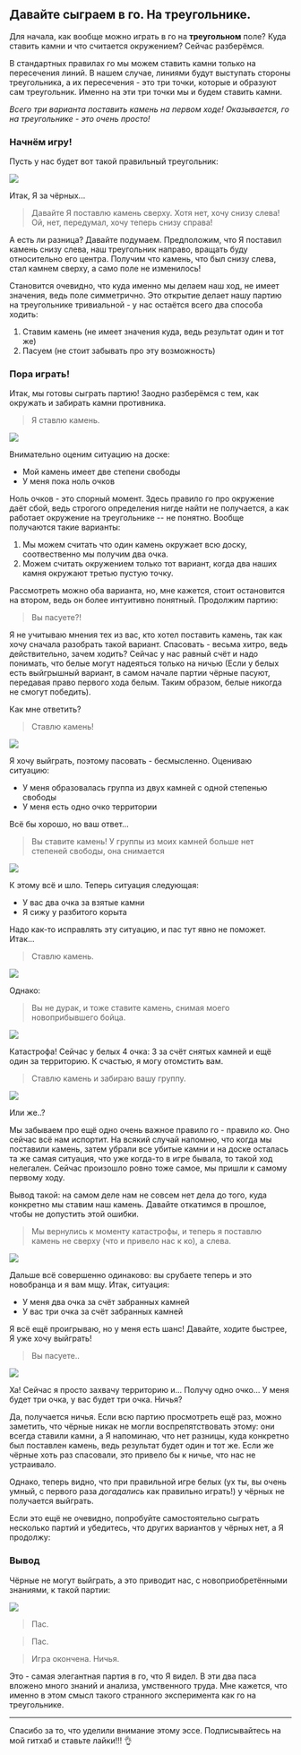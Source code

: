 ## Давайте сыграем в го. На треугольнике.
Для начала, как вообще можно играть в го
на **треугольном** поле? Куда ставить камни и
что считается окружением? Сейчас разберёмся.

В стандартных правилах го мы можем ставить
камни только на пересечения линий.
В нашем случае, линиями будут выступать стороны
треугольника, а их пересечения - это
три точки, которые и образуют сам треугольник.
Именно на эти три точки мы и будем ставить камни.

*Всего три варианта поставить камень на первом ходе! 
Оказывается, го на треугольнике - это очень просто!*

### Начнём игру!

Пусть у нас будет вот такой правильный треугольник:

![ ](./slides/board_empty.png)

Итак, Я за чёрных...

> Давайте Я поставлю камень сверху. 
> Хотя нет, хочу снизу слева!
> Ой, нет, передумал, хочу теперь снизу справа!

А есть ли разница? Давайте подумаем.
Предположим, что Я поставил камень снизу слева,
наш треугольник направо, вращать буду относительно 
его центра. Получим что камень, что был снизу слева,
стал камнем сверху, а само поле не изменилось!

Становится очевидно, что куда именно мы делаем наш ход,
не имеет значения, ведь поле симметрично. Это открытие
делает нашу партию на треугольнике тривиальной - у нас
остаётся всего два способа ходить:
1. Ставим камень (не имеет значения куда, ведь результат один и тот же)
2. Пасуем (не стоит забывать про эту возможность)

### Пора играть!

Итак, мы готовы сыграть партию! Заодно разберёмся
с тем, как окружать и забирать камни противника.

> Я ставлю камень.

![ ](slides/black_up.png)

Внимательно оценим ситуацию на доске:
- Мой камень имеет две степени свободы
- У меня пока ноль очков

Ноль очков - это спорный момент. Здесь
правило го про окружение даёт сбой, ведь
строгого определения нигде найти не получается,
а как работает окружение на треугольнике -- не
понятно. Вообще получаются такие варианты:
1. Мы можем считать что один камень
   окружает всю доску, соотвественно 
   мы получим два очка.
2. Можем считать окружением только
   тот вариант, когда два наших камня
   окружают третью пустую точку.

Рассмотреть можно оба варианта, но, мне кажется,
стоит остановится на втором, ведь он более
интуитивно понятный. Продолжим партию:

> Вы пасуете?!

Я не учитываю мнения тех из вас, кто хотел поставить
камень, так как хочу сначала разобрать такой вариант.
Спасовать - весьма хитро, ведь действительно,
зачем ходить? Сейчас у нас равный счёт и надо
понимать, что белые могут надеяться только на ничью
(Если у белых есть выйгрышный вариант, в самом начале
партии чёрные пасуют, передавая право первого хода белым.
Таким образом, белые никогда не смогут победить).

Как мне ответить?

> Ставлю камень!

![ ](slides/black_up_black_left.png)

Я хочу выйграть, поэтому пасовать - бесмысленно.
Оцениваю ситуацию:
- У меня образовалась группа из двух камней с одной степенью свободы
- У меня есть одно очко территории

Всё бы хорошо, но ваш ответ...

> Вы ставите камень! У группы из моих камней
  больше нет степеней свободы, она снимается
 
![ ](slides/white_right.png)

К этому всё и шло. Теперь ситуация следующая:
- У вас два очка за взятые камни
- Я сижу у разбитого корыта

Надо как-то исправлять эту ситуацию, и пас тут
явно не поможет. Итак...

> Ставлю камень.

![ ](slides/black_up_white_right.png)

Однако:

> Вы не дурак, и тоже ставите камень, снимая моего
  новоприбывшего бойца.
 
![ ](slides/white_left_white_right.png)

Катастрофа! Сейчас у белых 4 очка: 3 за счёт
снятых камней и ещё один за территорию.
К счастью, я могу отомстить вам.

> Ставлю камень и забираю вашу группу.

![ ](slides/black_up.png)

Или же..?

Мы забываем про ещё одно очень важное правило
го - правило *ко*. Оно сейчас всё нам испортит.
На всякий случай напомню, что когда мы поставили
камень, затем убрали все убитые камни и на доске
осталась та же самая ситуация, что уже когда-то
в игре бывала, то такой ход нелегален. Сейчас
произошло ровно тоже самое, мы пришли к самому
первому ходу.

Вывод такой: на самом деле нам не совсем нет дела
до того, куда конкретно мы ставим наш камень.
Давайте откатимся в прошлое, чтобы не допустить
этой ошибки.

> Мы вернулись к моменту катастрофы, и теперь
  я поставлю камень не сверху (что и привело
  нас к ко), а слева.

![ ](slides/black_left_white_right.png)

Дальше всё совершенно одинаково: вы срубаете
теперь и это новобранца и я вам мщу. Итак, ситуация:
- У меня два очка за счёт забранных камней
- У вас три очка за счёт забранных камней

Я всё ещё проигрываю, но у меня есть шанс!
Давайте, ходите быстрее, Я уже хочу выйграть!

> Вы пасуете..

![ ](slides/black_left_white_right.png)

Ха! Сейчас я просто захвачу территорию и...
Получу одно очко... У меня будет три  очка, у
вас будет три очка. Ничья?

Да, получается ничья. Если всю партию
просмотреть ещё раз, можно заметить, что
чёрные никак не могли воспрепятствовать
этому: они всегда ставили камни, а Я
напоминаю, что нет разницы, куда конкретно
был поставлен камень, ведь результат будет
один и тот же. Если же чёрные хоть раз спасовали,
это привело бы к ничье, что нас не устраивало.

Однако, теперь видно, что при правильной игре
белых (ух ты, вы очень умный, с первого раза
*догадались* как правильно играть!) у чёрных не
получается выйграть. 

Если это ещё не очевидно, попробуйте самостоятельно
сыграть несколько партий и убедитесь, что других
вариантов у чёрных нет, а Я продолжу:

### Вывод

Чёрные не могут выйграть, а это приводит нас, с 
новоприобретёнными знаниями, к такой партии:

![ ](slides/board_empty.png)

> Пас.

> Пас.

> Игра окончена. Ничья.

Это - самая элегантная партия в го, что Я видел.
В эти два паса вложено много знаний и анализа,
умственного труда. Мне кажется, что
именно в этом смысл такого странного эксперимента
как го на треугольнике. 

---

Спасибо за то, что уделили внимание этому эссе.
Подписывайтесь на мой гитхаб и ставьте лайки!!! 👌 
